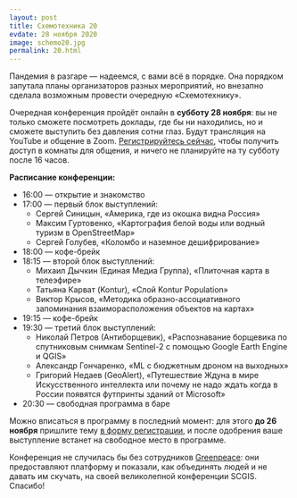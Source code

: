 ```yaml
---
layout: post
title: Схемотехника 20
evdate: 28 ноября 2020
image: schemo20.jpg
permalink: 20.html
---
```

Пандемия в разгаре — надеемся, с вами всё в порядке. Она порядком запутала планы
организаторов разных мероприятий, но внезапно сделала возможным провести очередную
«Схемотехнику».

Очередная конференция пройдёт онлайн в **субботу 28 ноября**: вы не только сможете посмотреть
доклады, где бы ни находились, но и сможете выступить без давления сотни глаз.
Будут трансляция на YouTube и общение в Zoom.
[Регистрируйтесь сейчас](https://docs.google.com/forms/d/e/1FAIpQLScUjguI4WmYQzRQyVQjZdB7RQZcs6UrtpiF5B5ZM3iZI5mZ6A/viewform?usp=sf_link),
чтобы получить доступ в комнаты для общения, и ничего не планируйте на ту субботу после 16 часов.

**Расписание конференции:**

* 16:00 — открытие и знакомство
* 17:00 — первый блок выступлений:
  - Сергей Синицын, «Америка, где из окошка видна Россия»
  - Максим Гуртовенко, «Картография белой воды или водный туризм в OpenStreetMap»
  - Сергей Голубев, «Коломбо и наземное дешифрирование»
* 18:00 — кофе-брейк
* 18:15 — второй блок выступлений:
  - Михаил Дычкин (Единая Медиа Группа), «Плиточная карта в телеэфире»
  - Татьяна Карват (Kontur), «Слой Kontur Population»
  - Виктор Крысов, «Методика образно-ассоциативного запоминания взаиморасположения объектов на картах»
* 19:15 — кофе-брейк
* 19:30 — третий блок выступлений:
  - Николай Петров (Антиборщевик), «Распознавание борщевика по спутниковым снимкам Sentinel-2 с помощью Google Earth Engine и QGIS»
  - Александр Гончаренко, «ML с бюджетным дроном на выходных»
  - Григорий Недаев (GeoAlert), «Путешествие Ждуна в мире Искусственного интеллекта или
    почему не надо ждать когда в России появятся футпринты зданий от Microsoft»
* 20:30 — свободная программа в баре

Можно вписаться в программу в последний момент: для этого **до 26 ноября** пришлите тему
[в форму регистрации](https://docs.google.com/forms/d/e/1FAIpQLScUjguI4WmYQzRQyVQjZdB7RQZcs6UrtpiF5B5ZM3iZI5mZ6A/viewform?usp=sf_link),
и после одобрения ваше выступление встанет на свободное место в программе.

Конференция не случилась бы без сотрудников [Greenpeace](https://greenpeace.ru/): они
предоставляют платформу и показали, как объединять людей и не давать им скучать,
на своей великолепной конференции SCGIS. Спасибо!

